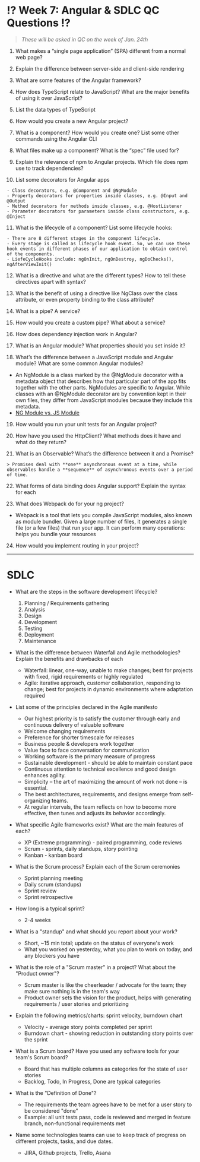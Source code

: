 # ⁉️ Week 7: Angular & SDLC QC Questions ⁉️
> *These will be asked in QC on the week of Jan. 24th*

1.  What makes a “single page application” (SPA) different from a normal web page?
    
2.  Explain the difference between server-side and client-side rendering
    
3.  What are some features of the Angular framework?
    
4.  How does TypeScript relate to JavaScript? What are the major benefits of using it over JavaScript?
    
5.  List the data types of TypeScript
    
6.  How would you create a new Angular project?
    
7.  What is a component? How would you create one? List some other commands using the Angular CLI
    
8.  What files make up a component? What is the “spec” file used for?
    
9.  Explain the relevance of npm to Angular projects. Which file does npm use to track dependencies?
    
10.  List some decorators for Angular apps

    - Class decorators, e.g. @Component and @NgModule
    - Property decorators for properties inside classes, e.g. @Input and @Output
    - Method decorators for methods inside classes, e.g. @HostListener
    - Parameter decorators for parameters inside class constructors, e.g. @Inject
    
11.  What is the lifecycle of a component? List some lifecycle hooks:

    - There are 8 different stages in the component lifecycle. 
    - Every stage is called as lifecycle hook event. So, we can use these hook events in different phases of our application to obtain control of the components.
    - LiefeCycleHooks include: ngOnInit, ngOnDestroy, ngDoChecks(), ngAfterViewInit()
    
12.  What is a directive and what are the different types? How to tell these directives apart with syntax?
    
13.  What is the benefit of using a directive like NgClass over the class attribute, or even property binding to the class attribute?
    
14.  What is a pipe? A service?
    
15.  How would you create a custom pipe? What about a service?
    
16.  How does dependency injection work in Angular?
    
17.  What is an Angular module? What properties should you set inside it?
    
18.  What’s the difference between a JavaScript module and Angular module? What are some common Angular modules?

- An NgModule is a class marked by the @NgModule decorator with a metadata object that describes how that particular part of the app fits together with the other parts. NgModules are specific to Angular. While classes with an @NgModule decorator are by convention kept in their own files, they differ from JavaScript modules because they include this metadata.
- [NG Module vs. JS Module](https://angular.io/guide/ngmodule-vs-jsmodule)
    
19.  How would you run your unit tests for an Angular project?
    
20.  How have you used the HttpClient? What methods does it have and what do they return?
    
21.  What is an Observable? What’s the difference between it and a Promise?

    > Promises deal with **one** asynchronous event at a time, while observables handle a **sequence** of asynchronous events over a period of time.
    
22.  What forms of data binding does Angular support? Explain the syntax for each
    
23.  What does Webpack do for your ng project?

- Webpack is a tool that lets you compile JavaScript modules, also known as module bundler. Given a large number of files, it generates a single file (or a few files) that run your app. It can perform many operations: helps you bundle your resources
    
24.  How would you implement routing in your project?
    

<hr> 

# SDLC

* What are the steps in the software development lifecycle?
    1. Planning / Requirements gathering
    2. Analysis
    3. Design
    4. Development
    5. Testing
    6. Deployment
    7. Maintenance
    
* What is the difference between Waterfall and Agile methodologies? Explain the benefits and drawbacks of each
    * Waterfall: linear, one-way, unable to make changes; best for projects with fixed, rigid requirements or highly regulated
    * Agile: iterative approach, customer collaboration, responding to change; best for projects in dynamic environments where adaptation required
    
* List some of the principles declared in the Agile manifesto
    * Our highest priority is to satisfy the customer through early and continuous delivery of valuable software
    * Welcome changing requirements
    * Preference for shorter timescale for releases
    * Business people & developers work together
    * Value face to face conversation for communication
    * Working software is the primary measure of progress
    * Sustainable development - should be able to maintain constant pace
    * Continuous attention to technical excellence and good design enhances agility.
    * Simplicity – the art of maximizing the amount of work not done – is essential.
    * The best architectures, requirements, and designs emerge from self-organizing teams.
    * At regular intervals, the team reflects on how to become more effective, then tunes and adjusts its behavior accordingly.


* What specific Agile frameworks exist? What are the main features of each?
    * XP (Extreme programming) - paired programming, code reviews
    * Scrum - sprints, daily standups, story pointing
    * Kanban - kanban board


* What is the Scrum process? Explain each of the Scrum ceremonies
    * Sprint planning meeting
    * Daily scrum (standups)
    * Sprint review
    * Sprint retrospective


* How long is a typical sprint?
    * 2-4 weeks


* What is a "standup" and what should you report about your work?
    * Short, ~15 min total; update on the status of everyone's work
    * What you worked on yesterday, what you plan to work on today, and any blockers you have


* What is the role of a "Scrum master" in a project? What about the "Product owner"?
    * Scrum master is like the cheerleader / advocate for the team; they make sure nothing is in the team's way
    * Product owner sets the vision for the product, helps with generating requirements / user stories and prioritizing


* Explain the following metrics/charts: sprint velocity, burndown chart
    * Velocity - average story points completed per sprint
    * Burndown chart - showing reduction in outstanding story points over the sprint


* What is a Scrum board? Have you used any software tools for your team's Scrum board?
    * Board that has multiple columns as categories for the state of user stories
    * Backlog, Todo, In Progress, Done are typical categories


* What is the "Definition of Done"?
    * The requirements the team agrees have to be met for a user story to be considered "done"
    * Example: all unit tests pass, code is reviewed and merged in feature branch, non-functional requirements met


* Name some technologies teams can use to keep track of progress on different projects, tasks, and due dates.
    * JIRA, Github projects, Trello, Asana
